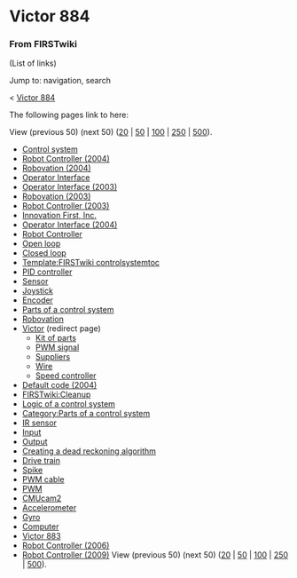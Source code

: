 # Victor 884

### From FIRSTwiki

(List of links)

Jump to: navigation, search

&lt; [Victor 884](/index.php?title=Victor_884&redirect=no "Victor 884" )  

The following pages link to here:

View (previous 50) (next 50)
([20](/index.php?title=Special:Whatlinkshere/Victor_884&limit=20&from=0
"Special:Whatlinkshere/Victor 884" ) |
[50](/index.php?title=Special:Whatlinkshere/Victor_884&limit=50&from=0
"Special:Whatlinkshere/Victor 884" ) |
[100](/index.php?title=Special:Whatlinkshere/Victor_884&limit=100&from=0
"Special:Whatlinkshere/Victor 884" ) |
[250](/index.php?title=Special:Whatlinkshere/Victor_884&limit=250&from=0
"Special:Whatlinkshere/Victor 884" ) |
[500](/index.php?title=Special:Whatlinkshere/Victor_884&limit=500&from=0
"Special:Whatlinkshere/Victor 884" )).

  * [Control system](Control_system "Control system" )
  * [Robot Controller (2004)](Robot_Controller_%282004%29 "Robot Controller \(2004\)" )
  * [Robovation (2004)](Robovation_%282004%29 "Robovation \(2004\)" )
  * [Operator Interface](operator-interface)
  * [Operator Interface (2003)](Operator_Interface_%282003%29 "Operator Interface \(2003\)" )
  * [Robovation (2003)](Robovation_%282003%29 "Robovation \(2003\)" )
  * [Robot Controller (2003)](Robot_Controller_%282003%29 "Robot Controller \(2003\)" )
  * [Innovation First, Inc.](Innovation_First%2C_Inc. "Innovation First, Inc." )
  * [Operator Interface (2004)](Operator_Interface_%282004%29 "Operator Interface \(2004\)" )
  * [Robot Controller](robot-controller)
  * [Open loop](Open_loop "Open loop" )
  * [Closed loop](Closed_loop "Closed loop" )
  * [Template:FIRSTwiki controlsystemtoc](Template:FIRSTwiki_controlsystemtoc "Template:FIRSTwiki controlsystemtoc" )
  * [PID controller](PID_controller "PID controller" )
  * [Sensor](sensor)
  * [Joystick](joystick)
  * [Encoder](Encoder "Encoder" )
  * [Parts of a control system](Parts_of_a_control_system "Parts of a control system" )
  * [Robovation](robovation)
  * [Victor](/index.php?title=Victor&redirect=no "Victor" ) (redirect page) 
    * [Kit of parts](Kit_of_parts "Kit of parts" )
    * [PWM signal](PWM_signal "PWM signal" )
    * [Suppliers](Suppliers "Suppliers" )
    * [Wire](Wire "Wire" )
    * [Speed controller](Speed_controller "Speed controller" )
  * [Default code (2004)](Default_code_%282004%29 "Default code \(2004\)" )
  * [FIRSTwiki:Cleanup](FIRSTwiki:Cleanup "FIRSTwiki:Cleanup" )
  * [Logic of a control system](Logic_of_a_control_system "Logic of a control system" )
  * [Category:Parts of a control system](Category:Parts_of_a_control_system "Category:Parts of a control system" )
  * [IR sensor](IR_sensor "IR sensor" )
  * [Input](Input "Input" )
  * [Output](Output "Output" )
  * [Creating a dead reckoning algorithm](Creating_a_dead_reckoning_algorithm "Creating a dead reckoning algorithm" )
  * [Drive train](Drive_train "Drive train" )
  * [Spike](spike-relay)
  * [PWM cable](PWM_cable "PWM cable" )
  * [PWM](pwm)
  * [CMUcam2](CMUcam2 "CMUcam2" )
  * [Accelerometer](Accelerometer "Accelerometer" )
  * [Gyro](gyro)
  * [Computer](Computer "Computer" )
  * [Victor 883](victor-883)
  * [Robot Controller (2006)](Robot_Controller_%282006%29 "Robot Controller \(2006\)" )
  * [Robot Controller (2009)](Robot_Controller_%282009%29 "Robot Controller \(2009\)" )
View (previous 50) (next 50)
([20](/index.php?title=Special:Whatlinkshere/Victor_884&limit=20&from=0
"Special:Whatlinkshere/Victor 884" ) |
[50](/index.php?title=Special:Whatlinkshere/Victor_884&limit=50&from=0
"Special:Whatlinkshere/Victor 884" ) |
[100](/index.php?title=Special:Whatlinkshere/Victor_884&limit=100&from=0
"Special:Whatlinkshere/Victor 884" ) |
[250](/index.php?title=Special:Whatlinkshere/Victor_884&limit=250&from=0
"Special:Whatlinkshere/Victor 884" ) |
[500](/index.php?title=Special:Whatlinkshere/Victor_884&limit=500&from=0
"Special:Whatlinkshere/Victor 884" )).


